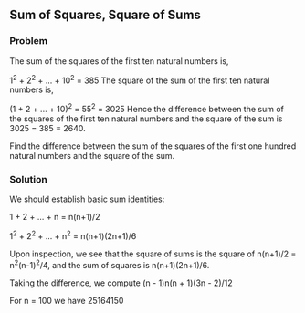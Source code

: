 ## Sum of Squares, Square of Sums
### Problem
The sum of the squares of the first ten natural numbers is,

1<sup>2</sup> + 2<sup>2</sup> + ... + 10<sup>2</sup> = 385
The square of the sum of the first ten natural numbers is,

(1 + 2 + ... + 10)<sup>2</sup> = 55<sup>2</sup> = 3025
Hence the difference between the sum of the squares of the first ten natural numbers and the square of the sum is 3025 − 385 = 2640.

Find the difference between the sum of the squares of the first one hundred natural numbers and the square of the sum.

### Solution

We should establish basic sum identities:

1 + 2 + ... + n = n(n+1)/2

1<sup>2</sup> + 2<sup>2</sup> + ... + n<sup>2</sup> = n(n+1)(2n+1)/6

Upon inspection, we see that the square of sums is the square of n(n+1)/2 = n<sup>2</sup>(n-1)<sup>2</sup>/4, and the sum of squares is n(n+1)(2n+1)/6.

Taking the difference, we compute (n - 1)n(n + 1)(3n - 2)/12

For n = 100 we have 25164150
